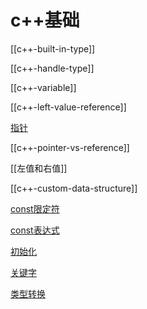 # c++基础

[[c++-built-in-type]]

[[c++-handle-type]]

[[c++-variable]]

[[c++-left-value-reference]]
  
[指针](c++-指针.md)

[[c++-pointer-vs-reference]]

[[左值和右值]]

[[c++-custom-data-structure]]

[const限定符](c++-const.md)

[const表达式](sorted/c++/c++-constexpr.md)

[初始化](c++-initialize.md)

[关键字](c++-keyword.md)

[类型转换](c++-convert-type.md)
